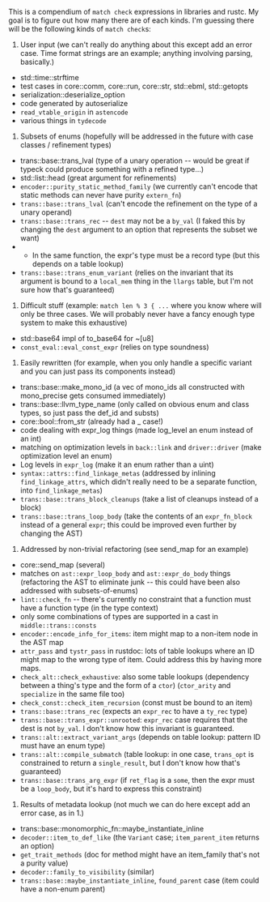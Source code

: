 This is a compendium of ```match check``` expressions in libraries and rustc. My goal is to figure out how many there are of each kinds. I'm guessing there will be the following kinds of ```match check```s:

1. User input (we can't really do anything about this except add an error case. Time format strings are an example; anything involving parsing, basically.)
  * std::time::strftime
  * test cases in core::comm, core::run, core::str, std::ebml, std::getopts
  * serialization::deserialize_option
  * code generated by autoserialize
  * ```read_vtable_origin``` in ```astencode```
  * various things in ```tydecode```
1. Subsets of enums (hopefully will be addressed in the future with case classes / refinement types)
  * trans::base::trans_lval (type of a unary operation -- would be great if typeck could produce something with a refined type...)
  * std::list::head (great argument for refinements)
  * ```encoder::purity_static_method_family``` (we currently can't encode that static methods can never have purity ```extern_fn```)
  * ```trans::base::trans_lval``` (can't encode the refinement on the type of a unary operand)
  * ```trans::base::trans_rec``` -- ```dest``` may not be a ```by_val``` (I faked this by changing the ```dest``` argument to an option that represents the subset we want)
  * * In the same function, the expr's type must be a record type (but this depends on a table lookup)
  * ```trans::base::trans_enum_variant``` (relies on the invariant that its argument is bound to a ```local_mem``` thing in the ```llargs``` table, but I'm not sure how that's guaranteed)
1. Difficult stuff (example: ```match len % 3 { ...``` where you know where will only be three cases. We will probably never have a fancy enough type system to make this exhaustive)
  * std::base64 impl of to_base64 for ~[u8]
  * ```const_eval::eval_const_expr``` (relies on type soundness)
1. Easily rewritten (for example, when you only handle a specific variant and you can just pass its components instead)
  * trans::base::make_mono_id (a vec of mono_ids all constructed with mono_precise gets consumed immediately)
  * trans::base::llvm_type_name (only called on obvious enum and class types, so just pass the def_id and substs)
  * core::bool::from_str (already had a _ case!)
  * code dealing with expr_log things (made log_level an enum instead of an int)
  * matching on optimization levels in ```back::link``` and ```driver::driver``` (make optimization level an enum)
  * Log levels in ```expr_log``` (make it an enum rather than a uint)
  * ```syntax::attrs::find_linkage_metas``` (addressed by inlining ```find_linkage_attrs```, which didn't really need to be a separate function, into ```find_linkage_metas```)
  * ```trans::base::trans_block_cleanups``` (take a list of cleanups instead of a block)
  * ```trans::base::trans_loop_body``` (take the contents of an ```expr_fn_block``` instead of a general ```expr```; this could be improved even further by changing the AST)
1. Addressed by non-trivial refactoring (see send_map for an example)
  * core::send_map (several)
  * matches on ```ast::expr_loop_body``` and ```ast::expr_do_body``` things (refactoring the AST to eliminate junk -- this could have been also addressed with subsets-of-enums)
  * ```lint::check_fn``` -- there's currently no constraint that a function must have a function type (in the type context)
  * only some combinations of types are supported in a cast in ```middle::trans::consts```
  * ```encoder::encode_info_for_items```: item might map to a non-item node in the AST map
  * ```attr_pass``` and ```tystr_pass``` in rustdoc: lots of table lookups where an ID might map to the wrong type of item. Could address this by having more maps.
  * ```check_alt::check_exhaustive```: also some table lookups (dependency between a thing's type and the form of a ```ctor```) (```ctor_arity``` and ```specialize``` in the same file too)
  * ```check_const::check_item_recursion``` (const must be bound to an item)
  * ```trans::base::trans_rec``` (expects an ```expr_rec``` to have a ```ty_rec``` type)
  * ```trans::base::trans_expr::unrooted```: ```expr_rec``` case requires that the dest is not ```by_val```. I don't know how this invariant is guaranteed.
  * ```trans::alt::extract_variant_args``` (depends on table lookup: pattern ID must have an enum type)
  * ```trans::alt::compile_submatch``` (table lookup: in one case, ```trans_opt``` is constrained to return a ```single_result```, but I don't know how that's guaranteed)
  * ```trans::base::trans_arg_expr``` (if ```ret_flag``` is a ```some```, then the expr must be a ```loop_body```, but it's hard to express this constraint)
1. Results of metadata lookup (not much we can do here except add an error case, as in 1.)
  * trans::base::monomorphic_fn::maybe_instantiate_inline
  * ```decoder::item_to_def_like``` (the ```Variant``` case; ```item_parent_item``` returns an option)
  * ```get_trait_methods``` (doc for method might have an item_family that's not a purity value)
  * ```decoder::family_to_visibility``` (similar)
  * ```trans::base::maybe_instantiate_inline```, ```found_parent``` case (item could have a non-enum parent)